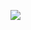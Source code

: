 ![](http://www.plantuml.com/plantuml/proxy?cache=no&src=https://raw.githubusercontent.com/oleksandrblazhko/ai204-sirenko/laboratory-work-7/2-SoftwareDesign/2.7-PlantUML/UML-Activity.puml)
